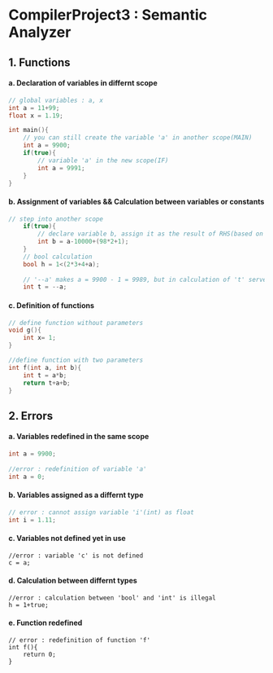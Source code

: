 # CompilerProject3 : Semantic Analyzer



## 1. Functions

#### a. Declaration of  variables in differnt scope

```c++
// global variables : a, x
int a = 11+99;
float x = 1.19;

int main(){
    // you can still create the variable 'a' in another scope(MAIN)
    int a = 9900;
  	if(true){
      	// variable 'a' in the new scope(IF)
      	int a = 9991;
    }
}
```



#### b. Assignment of variables && Calculation between variables or constants

```c++
// step into another scope
    if(true){
        // declare variable b, assign it as the result of RHS(based on precedence of different operators)
        int b = a-10000+(98*2+1);
    }
    // bool calculation
    bool h = 1<(2*3+4+a);
    
    // '--a' makes a = 9900 - 1 = 9989, but in calculation of 't' serves as 9990(new value)
    int t = --a;
```



#### c. Definition of functions

```c++
// define function without parameters
void g(){
    int x= 1;
}

//define function with two parameters
int f(int a, int b){
    int t = a*b;
    return t+a+b;
}
```



## 2. Errors

#### a. Variables redefined in the same scope

```c++
int a = 9900;
    
//error : redefinition of variable 'a'
int a = 0;
```



#### b. Variables assigned as a differnt type

```c++
// error : cannot assign variable 'i'(int) as float
int i = 1.11;
```



#### c. Variables not defined yet in use

```
//error : variable 'c' is not defined
c = a;
```



#### d. Calculation between differnt types

```
//error : calculation between 'bool' and 'int' is illegal
h = 1+true;
```



#### e. Function redefined

```
// error : redefinition of function 'f'
int f(){
    return 0;
}
```

